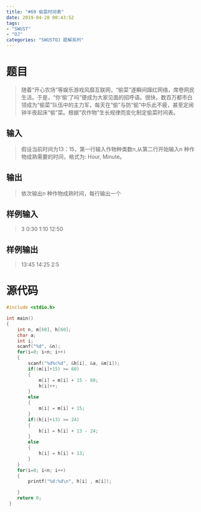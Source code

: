 ```yaml
---
title: "#69 偷菜时间表"
date: 2019-04-28 00:43:52
tags:
- "SWUST"
- "OJ"
categories: "SWUSTOJ 题解系列"
---
```


# 题目

> 随着“开心农场”等娱乐游戏风靡互联网，“偷菜”遂瞬间蹿红网络，席卷网民生活。于是，“你‘偷’了吗”便成为大家见面的招呼语。很快，数百万都市白领成为“偷菜”队伍中的主力军，每天在“偷”与防“偷”中乐此不疲，甚至定闹钟半夜起床“偷”菜。根据“农作物”生长规律而变化制定偷菜时间表。

<!-- more -->

## 输入

> 假设当前时间为13：15，第一行输入作物种类数n,从第二行开始输入n 种作物成熟需要的时间，格式为: Hour, Minute。

## 输出

> 依次输出n 种作物成熟时间，每行输出一个

## 样例输入

> 3
0:30
1:10
12:50

## 样例输出

> 13:45
14:25
2:5

# 源代码

```cpp
#include <stdio.h>

int main()
{
	int n, m[60], h[60];
	char a;
	int i;
	scanf("%d", &n);
	for(i=0; i<n; i++)
	{
		scanf("%d%c%d", &h[i], &a, &m[i]);
		if((m[i]+15) >= 60)
		{
			m[i] = m[i] + 15 - 60;
			h[i]++;
		}
		else
		{
			m[i] = m[i] + 15;
		}
		if((h[i]+13) >= 24)
		{
			h[i] = h[i] + 13 - 24;
		}
		else
		{
			h[i] = h[i] + 13;
		}
	}
	for(i=0; i<n; i++)
	{
		printf("%d:%d\n", h[i] , m[i]);

	}
	return 0;
 }
```
